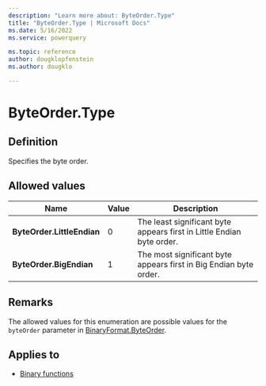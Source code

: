 ```yaml
---
description: "Learn more about: ByteOrder.Type"
title: "ByteOrder.Type | Microsoft Docs"
ms.date: 5/16/2022
ms.service: powerquery

ms.topic: reference
author: dougklopfenstein
ms.author: dougklo

---
```

# ByteOrder.Type

## Definition

Specifies the byte order.

## Allowed values

|Name|Value|Description|
| ------- | -- | --------- |
|**ByteOrder.LittleEndian**|0|The least significant byte appears first in Little Endian byte order.|
|**ByteOrder.BigEndian**|1|The most significant byte appears first in Big Endian byte order.|

## Remarks

The allowed values for this enumeration are possible values for the `byteOrder` parameter in [BinaryFormat.ByteOrder](binaryformat-byteorder.md).

## Applies to

* [Binary functions](binary-functions.md)
